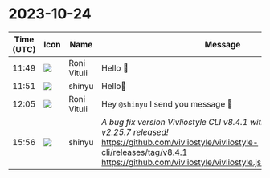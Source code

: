 # 2023-10-24

|Time (UTC)|Icon|Name|Message|
|---|---|---|---|
|11:49|![](https://avatars.slack-edge.com/2023-10-24/6083135574277_ec492cd7208d226b3baf_72.png)|Roni Vituli|Hello 🙂|
|11:51|![](https://avatars.slack-edge.com/2018-04-27/354445776386_e258f5ed5ba887b08668_72.jpg)|shinyu|Hello🙂|
|12:05|![](https://avatars.slack-edge.com/2023-10-24/6083135574277_ec492cd7208d226b3baf_72.png)|Roni Vituli|Hey `@shinyu` I send you message 🙂|
|15:56|![](https://avatars.slack-edge.com/2018-04-27/354445776386_e258f5ed5ba887b08668_72.jpg)|shinyu|*A bug fix version Vivliostyle CLI v8.4.1 with Vivliostyle.js v2.25.7 released!*<br><https://github.com/vivliostyle/vivliostyle-cli/releases/tag/v8.4.1><br><https://github.com/vivliostyle/vivliostyle.js/releases/tag/v2.25.7>|
